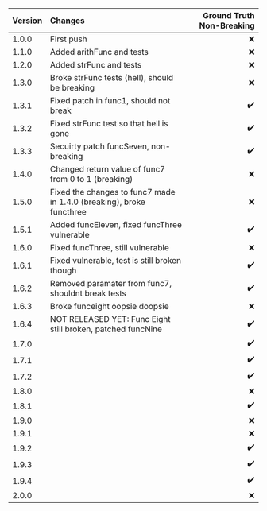 | Version     | Changes     | Ground Truth Non-Breaking  |
| :----------- | :----------- | -------:  |
| 1.0.0       | First push       |:x:|
| 1.1.0       | Added arithFunc and tests    |:x:|
| 1.2.0       | Added strFunc and tests       |:x:|
| 1.3.0       | Broke strFunc tests (hell), should be breaking       |:x:|
| 1.3.1       | Fixed patch in func1, should not break       |:heavy_check_mark:|
| 1.3.2       | Fixed strFunc test so that hell is gone     |:heavy_check_mark:|
| 1.3.3       | Secuirty patch funcSeven, non-breaking       |:heavy_check_mark:|
| 1.4.0       | Changed return value of func7 from 0 to 1 (breaking)       |:x:|
| 1.5.0       | Fixed the changes to func7 made in 1.4.0 (breaking), broke functhree      |:x:|
| 1.5.1       | Added funcEleven, fixed funcThree vulnerable      |:heavy_check_mark:|
| 1.6.0       | Fixed funcThree, still vulnerable      |:x:|
| 1.6.1       | Fixed vulnerable, test is still broken though      |:heavy_check_mark:|
| 1.6.2       | Removed paramater from func7, shouldnt break tests    |:heavy_check_mark:|
| 1.6.3       | Broke funceight oopsie doopsie    |:x:|
| 1.6.4       | NOT RELEASED YET: Func Eight still broken, patched funcNine    |:heavy_check_mark:|
| 1.7.0       |     |:heavy_check_mark:|
| 1.7.1       |     |:heavy_check_mark:|
| 1.7.2       |     |:heavy_check_mark:|
| 1.8.0       |     |:x:|
| 1.8.1       |     |:heavy_check_mark:|
| 1.9.0       |     |:x:|
| 1.9.1       |     |:x:|
| 1.9.2       |     |:heavy_check_mark:|
| 1.9.3       |     |:heavy_check_mark:|
| 1.9.4       |     |:heavy_check_mark:|
| 2.0.0       |     |:x:|
